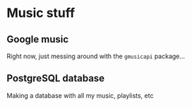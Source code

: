 # Music stuff
## Google music
Right now, just messing around with the `gmusicapi` package...

## PostgreSQL database
Making a database with all my music, playlists, etc
